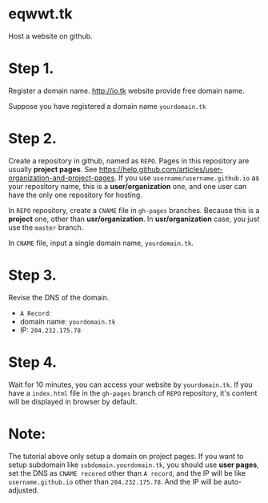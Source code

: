 eqwwt.tk
========

Host a website on github.

Step 1.
=======
Register a domain name. http://io.tk website provide free domain name.

Suppose you have registered a domain name `yourdomain.tk`


Step 2. 
=======
Create a repository in github, named as `REPO`. Pages in this repository are usually  **project pages**. See https://help.github.com/articles/user-organization-and-project-pages. If you use `username/username.github.io` as your repository name, this is a **user/organization** one, and one user can have the only one repository for hosting.

In `REPO` repository, create a `CNAME` file in `gh-pages` branches. Because this is a **project** one, other than **usr/organization**. In **usr/organization** case, you just use the `master` branch.

In `CNAME` file, input a single domain name, `yourdomain.tk`.

Step 3.
=======
Revise the DNS of the domain.
  * `A Record`: 
  * domain name: `yourdomain.tk`
  * IP:        `204.232.175.78`

Step 4.
=======
Wait for 10 minutes, you can access your website by `yourdomain.tk`. If you have a `index.html` file in the `gh-pages` branch of `REPO` repository, it's content will be displayed in browser by default.

Note:
=======
The tutorial above only setup a domain on project pages. If you want to setup subdomain like `subdomain.yourdomain.tk`, you should use **user pages**, set the DNS as `CNAME recored` other than `A record`, and the IP will be like `username.github.io` other than `204.232.175.78`. And the IP will be auto-adjusted.

